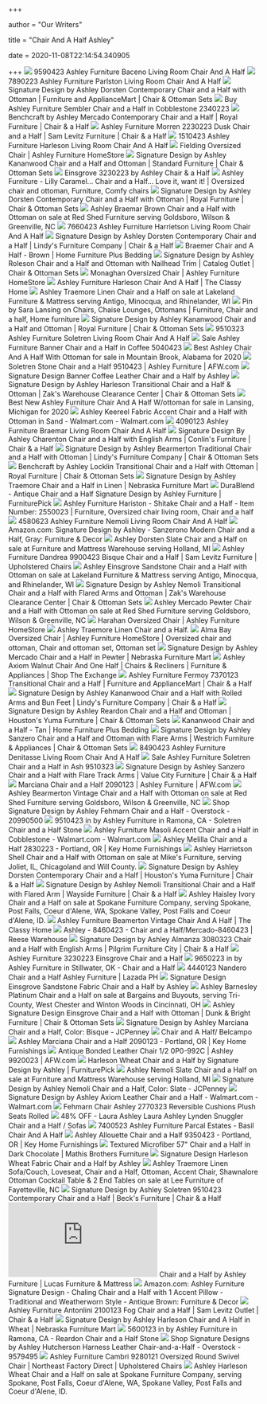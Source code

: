 +++
        
author = "Our Writers"
        
title = "Chair And A Half Ashley"
        
date = 2020-11-08T22:14:54.340905
        
+++
[ ![](https://static.homelivingfurniture.com/data/vendors/8/items/264963/big/9590423.jpg)](https://static.homelivingfurniture.com/data/vendors/8/items/264963/big/9590423.jpg) 9590423 Ashley Furniture Baceno Living Room Chair And A Half
[ ![](https://static.homelivingfurniture.com/data/vendors/8/items/264885/big/7890223.jpg)](https://static.homelivingfurniture.com/data/vendors/8/items/264885/big/7890223.jpg) 7890223 Ashley Furniture Parlston Living Room Chair And A Half
[ ![](https://imageresizer.furnituredealer.net/img/remote/images.furnituredealer.net/img/products%2Fsignature_design_by_ashley%2Fcolor%2Fdorsten_7720423%2B14-b3.jpg?width=878&height=600&scale=both&trim.threshold=80)](https://imageresizer.furnituredealer.net/img/remote/images.furnituredealer.net/img/products%2Fsignature_design_by_ashley%2Fcolor%2Fdorsten_7720423%2B14-b3.jpg?width=878&height=600&scale=both&trim.threshold=80) Signature Design by Ashley Dorsten Contemporary Chair and a Half with  Ottoman | Furniture and ApplianceMart | Chair & Ottoman Sets
[ ![](https://www.localfurnitureoutlet.com/media/catalog/product/cache/1/image/9df78eab33525d08d6e5fb8d27136e95/2/3/2340223_1.jpg)](https://www.localfurnitureoutlet.com/media/catalog/product/cache/1/image/9df78eab33525d08d6e5fb8d27136e95/2/3/2340223_1.jpg) Buy Ashley Furniture Sembler Chair and a Half in Cobblestone 2340223
[ ![](https://images.furnituredealer.net/img/products%2Fbenchcraft%2Fcolor%2Fmercado_8460423-b1.jpg)](https://images.furnituredealer.net/img/products%2Fbenchcraft%2Fcolor%2Fmercado_8460423-b1.jpg) Benchcraft by Ashley Mercado Contemporary Chair and a Half | Royal  Furniture | Chair & a Half
[ ![](https://imageresizer.furnituredealer.net/img/remote/images.furnituredealer.net/img/products%2Fashley_furniture%2Fcolor%2Fmorren_102322308-bphonz6vohuwemql9i4rwoa.jpg?width=1024&height=768&scale=both&trim.threshold=50&trim.percentpadding=10)](https://imageresizer.furnituredealer.net/img/remote/images.furnituredealer.net/img/products%2Fashley_furniture%2Fcolor%2Fmorren_102322308-bphonz6vohuwemql9i4rwoa.jpg?width=1024&height=768&scale=both&trim.threshold=50&trim.percentpadding=10) Ashley Furniture Morren 2230223 Dusk Chair and a Half | Sam Levitz  Furniture | Chair & a Half
[ ![](https://static.homelivingfurniture.com/data/vendors/8/items/256853/big/1510423.jpg)](https://static.homelivingfurniture.com/data/vendors/8/items/256853/big/1510423.jpg) 1510423 Ashley Furniture Harleson Living Room Chair And A Half
[ ![](https://ashleyfurniture.scene7.com/is/image/AshleyFurniture/42101-23-SW-P1-KO?$AFHS-PDP-Main$)](https://ashleyfurniture.scene7.com/is/image/AshleyFurniture/42101-23-SW-P1-KO?$AFHS-PDP-Main$) Fielding Oversized Chair | Ashley Furniture HomeStore
[ ![](https://imageresizer.furnituredealer.net/img/remote/images.furnituredealer.net/img/products%2Fsignature_design_by_ashley%2Fcolor%2Fkananwood_2960323%2B14-b1.jpg?width=878&height=600&scale=both&trim.threshold=80)](https://imageresizer.furnituredealer.net/img/remote/images.furnituredealer.net/img/products%2Fsignature_design_by_ashley%2Fcolor%2Fkananwood_2960323%2B14-b1.jpg?width=878&height=600&scale=both&trim.threshold=80) Signature Design by Ashley Kananwood Chair and a Half and Ottoman |  Standard Furniture | Chair & Ottoman Sets
[ ![](http://www.wyckes.com/images/products/3230223.jpg)](http://www.wyckes.com/images/products/3230223.jpg) Einsgrove 3230223 by Ashley Chair & a Half
[ ![](https://i.pinimg.com/originals/3b/f8/05/3bf8050b00e146f3d93cb7441a94d366.gif)](https://i.pinimg.com/originals/3b/f8/05/3bf8050b00e146f3d93cb7441a94d366.gif) Ashley Furniture - Lilly Caramel... Chair and a Half... Love it, want it! |  Oversized chair and ottoman, Furniture, Comfy chairs
[ ![](https://images.furnituredealer.net/img/products%2Fsignature_design_by_ashley%2Fcolor%2Fdorsten_7720523%2B14-b1.jpg)](https://images.furnituredealer.net/img/products%2Fsignature_design_by_ashley%2Fcolor%2Fdorsten_7720523%2B14-b1.jpg) Signature Design by Ashley Dorsten Contemporary Chair and a Half with  Ottoman | Royal Furniture | Chair & Ottoman Sets
[ ![](https://cdn11.bigcommerce.com/s-ziua3409ib/products/12993/images/27300/jpg__47081.1551495755.500.750.jpg?c=2)](https://cdn11.bigcommerce.com/s-ziua3409ib/products/12993/images/27300/jpg__47081.1551495755.500.750.jpg?c=2) Ashley Braemar Brown Chair and a Half with Ottoman on sale at Red Shed  Furniture serving Goldsboro, Wilson & Greenville, NC
[ ![](https://static.homelivingfurniture.com/data/vendors/8/items/270728/big/7660423.jpg)](https://static.homelivingfurniture.com/data/vendors/8/items/270728/big/7660423.jpg) 7660423 Ashley Furniture Harrietson Living Room Chair And A Half
[ ![](https://images.furnituredealer.net/img/products%2Fsignature_design_by_ashley%2Fcolor%2Fdorsten_7720523-b1.jpg)](https://images.furnituredealer.net/img/products%2Fsignature_design_by_ashley%2Fcolor%2Fdorsten_7720523-b1.jpg) Signature Design by Ashley Dorsten Contemporary Chair and a Half | Lindy's  Furniture Company | Chair & a Half
[ ![](https://homefurn.com/images/thumbs/0012471_braemer-chair-and-a-half-brown_850.jpeg)](https://homefurn.com/images/thumbs/0012471_braemer-chair-and-a-half-brown_850.jpeg) Braemer Chair and A Half - Brown | Home Furniture Plus Bedding
[ ![](https://imageresizer.furnituredealer.net/img/remote/images.furnituredealer.net/img/products%2Fsignature_design_by_ashley%2Fcolor%2Froleson_5870223%2B14-b1.jpg?width=878&height=600&scale=both&trim.threshold=80)](https://imageresizer.furnituredealer.net/img/remote/images.furnituredealer.net/img/products%2Fsignature_design_by_ashley%2Fcolor%2Froleson_5870223%2B14-b1.jpg?width=878&height=600&scale=both&trim.threshold=80) Signature Design by Ashley Roleson Chair and a Half and Ottoman with  Nailhead Trim | Catalog Outlet | Chair & Ottoman Sets
[ ![](https://ashleyfurniture.scene7.com/is/image/AshleyFurniture/9620523-Monaghan-DIM?$AFHS-PDP-Zoomed$)](https://ashleyfurniture.scene7.com/is/image/AshleyFurniture/9620523-Monaghan-DIM?$AFHS-PDP-Zoomed$) Monaghan Oversized Chair | Ashley Furniture HomeStore
[ ![](https://cdn.theclassyhome.com/600x600/ASH-15104-23.jpg)](https://cdn.theclassyhome.com/600x600/ASH-15104-23.jpg) Ashley Furniture Harleson Chair And A Half | The Classy Home
[ ![](https://cdn10.bigcommerce.com/s-i5j00vlinl/products/10501/images/20932/jpg__09894.1533927919.1280.1280.jpg?c=2)](https://cdn10.bigcommerce.com/s-i5j00vlinl/products/10501/images/20932/jpg__09894.1533927919.1280.1280.jpg?c=2) Ashley Traemore Linen Chair and a Half on sale at Lakeland Furniture &  Mattress serving Antigo, Minocqua, and Rhinelander, WI
[ ![](https://i.pinimg.com/474x/92/19/bc/9219bcbe05680652d4b211b0e230ae98--chair-and-a-half-reading-chairs.jpg)](https://i.pinimg.com/474x/92/19/bc/9219bcbe05680652d4b211b0e230ae98--chair-and-a-half-reading-chairs.jpg) Pin by Sara Lansing on Chairs, Chaise Lounges, Ottomans | Furniture, Chair  and a half, Home furniture
[ ![](https://imageresizer.furnituredealer.net/img/remote/images.furnituredealer.net/img/products%2Fsignature_design_by_ashley%2Fcolor%2Fkananwood_2960323%2B14-b1.jpg?width=1024&height=768&scale=both&trim.threshold=50&trim.percentpadding=10)](https://imageresizer.furnituredealer.net/img/remote/images.furnituredealer.net/img/products%2Fsignature_design_by_ashley%2Fcolor%2Fkananwood_2960323%2B14-b1.jpg?width=1024&height=768&scale=both&trim.threshold=50&trim.percentpadding=10) Signature Design by Ashley Kananwood Chair and a Half and Ottoman | Royal  Furniture | Chair & Ottoman Sets
[ ![](https://static.homelivingfurniture.com/data/vendors/8/items/264947/big/9510323.jpg)](https://static.homelivingfurniture.com/data/vendors/8/items/264947/big/9510323.jpg) 9510323 Ashley Furniture Soletren Living Room Chair And A Half
[ ![](https://www.localfurnitureoutlet.com/media/catalog/product/cache/1/image/9df78eab33525d08d6e5fb8d27136e95/5/0/50404-23.jpg)](https://www.localfurnitureoutlet.com/media/catalog/product/cache/1/image/9df78eab33525d08d6e5fb8d27136e95/5/0/50404-23.jpg) Sale Ashley Furniture Banner Chair and a Half in Coffee 5040423
[ ![](https://pixl.varagesale.com/http://s3.amazonaws.com/hopshop-image-store-production/109379349/cadf31fc31318b3bfe61c089da7e64ef.jpg?_ver=large_uploader_thumbnail&w=640&h=640&fit=crop&s=0d42c0599051ceace3a0126b47ff55a2)](https://pixl.varagesale.com/http://s3.amazonaws.com/hopshop-image-store-production/109379349/cadf31fc31318b3bfe61c089da7e64ef.jpg?_ver=large_uploader_thumbnail&w=640&h=640&fit=crop&s=0d42c0599051ceace3a0126b47ff55a2) Best Ashley Chair And A Half With Ottoman for sale in Mountain Brook,  Alabama for 2020
[ ![](https://images.afw.com/images/thumbs/0112427_soletren-stone-chair-and-a-half.jpeg)](https://images.afw.com/images/thumbs/0112427_soletren-stone-chair-and-a-half.jpeg) Soletren Stone Chair and a Half 9510423 | Ashley Furniture | AFW.com
[ ![](https://sep.yimg.com/ca/I/yhst-140356018263620_2640_75165029337)](https://sep.yimg.com/ca/I/yhst-140356018263620_2640_75165029337) Signature Design Banner Coffee Leather Chair and a Half by Ashley
[ ![](https://imageresizer.furnituredealer.net/img/remote/images.furnituredealer.net/img/products%2Fsignature_design_by_ashley%2Fcolor%2Fharleson_1510423%2B14-b1.jpg?width=878&height=600&scale=both&trim.threshold=80)](https://imageresizer.furnituredealer.net/img/remote/images.furnituredealer.net/img/products%2Fsignature_design_by_ashley%2Fcolor%2Fharleson_1510423%2B14-b1.jpg?width=878&height=600&scale=both&trim.threshold=80) Signature Design by Ashley Harleson Transitional Chair and a Half & Ottoman  | Zak's Warehouse Clearance Center | Chair & Ottoman Sets
[ ![](https://pixl.varagesale.com/http://s3.amazonaws.com/hopshop-image-store-production/142326858/b48784e3a00a1bbb48d62f19e87659df.jpg?_ver=large_uploader_thumbnail&w=640&h=640&fit=crop&s=1fc86df7543128089f23153b0bc0c0fa)](https://pixl.varagesale.com/http://s3.amazonaws.com/hopshop-image-store-production/142326858/b48784e3a00a1bbb48d62f19e87659df.jpg?_ver=large_uploader_thumbnail&w=640&h=640&fit=crop&s=1fc86df7543128089f23153b0bc0c0fa) Best New Ashley Furniture Chair And A Half W/ottoman for sale in Lansing,  Michigan for 2020
[ ![](https://i5.walmartimages.com/asr/5678c9f2-1061-4b45-9605-d5beb81ec2df_1.4f9ed76e896cbbdcb038a3527b228eb9.jpeg?odnWidth=450&odnHeight=450&odnBg=ffffff)](https://i5.walmartimages.com/asr/5678c9f2-1061-4b45-9605-d5beb81ec2df_1.4f9ed76e896cbbdcb038a3527b228eb9.jpeg?odnWidth=450&odnHeight=450&odnBg=ffffff) Ashley Keereel Fabric Accent Chair and a Half with Ottoman in Sand -  Walmart.com - Walmart.com
[ ![](https://static.homelivingfurniture.com/data/vendors/8/items/264788/big/4090123.jpg)](https://static.homelivingfurniture.com/data/vendors/8/items/264788/big/4090123.jpg) 4090123 Ashley Furniture Braemar Living Room Chair And A Half
[ ![](https://imageresizer.furnituredealer.net/img/remote/images.furnituredealer.net/img/products%2Fbenchcraft%2Fcolor%2Fcharenton_1410123-b5.jpg?width=1024&height=768&scale=both&trim.threshold=50&trim.percentpadding=10)](https://imageresizer.furnituredealer.net/img/remote/images.furnituredealer.net/img/products%2Fbenchcraft%2Fcolor%2Fcharenton_1410123-b5.jpg?width=1024&height=768&scale=both&trim.threshold=50&trim.percentpadding=10) Signature Design By Ashley Charenton Chair and a Half with English Arms |  Conlin's Furniture | Chair & a Half
[ ![](https://imageresizer.furnituredealer.net/img/remote/images.furnituredealer.net/img/products%2Fsignature_design_by_ashley%2Fcolor%2Fbearmerton_8790123%2B14-b1.jpg?width=878&height=600&scale=both&trim.threshold=80)](https://imageresizer.furnituredealer.net/img/remote/images.furnituredealer.net/img/products%2Fsignature_design_by_ashley%2Fcolor%2Fbearmerton_8790123%2B14-b1.jpg?width=878&height=600&scale=both&trim.threshold=80) Signature Design by Ashley Bearmerton Traditional Chair and a Half with  Ottoman | Lindy's Furniture Company | Chair & Ottoman Sets
[ ![](https://imageresizer.furnituredealer.net/img/remote/images.furnituredealer.net/img/products%2Fbenchcraft%2Fcolor%2Flocklin_9590423%2B14-b1.jpg?width=1024&height=768&scale=both&trim.threshold=50&trim.percentpadding=10)](https://imageresizer.furnituredealer.net/img/remote/images.furnituredealer.net/img/products%2Fbenchcraft%2Fcolor%2Flocklin_9590423%2B14-b1.jpg?width=1024&height=768&scale=both&trim.threshold=50&trim.percentpadding=10) Benchcraft by Ashley Locklin Transitional Chair and a Half with Ottoman |  Royal Furniture | Chair & Ottoman Sets
[ ![](https://www.nfm.com/productimages/54298849/1/l)](https://www.nfm.com/productimages/54298849/1/l) Signature Design by Ashley Traemore Chair and a Half in Linen | Nebraska  Furniture Mart
[ ![](https://smhttp-ssl-18667.nexcesscdn.net/8090D3/magento/media/catalog/product/cache/1/image/650x650/9df78eab33525d08d6e5fb8d27136e95/s/i/sig-9920023-chair-1.jpg)](https://smhttp-ssl-18667.nexcesscdn.net/8090D3/magento/media/catalog/product/cache/1/image/650x650/9df78eab33525d08d6e5fb8d27136e95/s/i/sig-9920023-chair-1.jpg) DuraBlend - Antique Chair and a Half Signature Design by Ashley Furniture |  FurniturePick
[ ![](https://i.pinimg.com/originals/1b/9d/8b/1b9d8be3c6ad29b55ca370a1c875fee3.jpg)](https://i.pinimg.com/originals/1b/9d/8b/1b9d8be3c6ad29b55ca370a1c875fee3.jpg) Ashley Furniture Hariston - Shitake Chair and a Half - Item Number: 2550023  | Furniture, Oversized chair living room, Chair and a half
[ ![](https://static.homelivingfurniture.com/data/vendors/8/items/264830/big/4580623.jpg)](https://static.homelivingfurniture.com/data/vendors/8/items/264830/big/4580623.jpg) 4580623 Ashley Furniture Nemoli Living Room Chair And A Half
[ ![](https://images-na.ssl-images-amazon.com/images/I/51ndHNNe-lL._AC_SL1000_.jpg)](https://images-na.ssl-images-amazon.com/images/I/51ndHNNe-lL._AC_SL1000_.jpg) Amazon.com: Signature Design by Ashley - Sanzerono Modern Chair and a Half,  Gray: Furniture & Decor
[ ![](https://cdn11.bigcommerce.com/s-xoeqrazieb/images/stencil/1280x1280/products/10254/21066/jpg__81740.1537991528.jpg?c=2)](https://cdn11.bigcommerce.com/s-xoeqrazieb/images/stencil/1280x1280/products/10254/21066/jpg__81740.1537991528.jpg?c=2) Ashley Dorsten Slate Chair and a Half on sale at Furniture and Mattress  Warehouse serving Holland, MI
[ ![](https://imageresizer.furnituredealer.net/img/remote/images.furnituredealer.net/img/products%2Fashley_furniture%2Fcolor%2Fdandrea_102399234-b_bwwxpuqhkevt8ptqdfc_w.jpg?width=1024&height=768&scale=both&trim.threshold=50&trim.percentpadding=10)](https://imageresizer.furnituredealer.net/img/remote/images.furnituredealer.net/img/products%2Fashley_furniture%2Fcolor%2Fdandrea_102399234-b_bwwxpuqhkevt8ptqdfc_w.jpg?width=1024&height=768&scale=both&trim.threshold=50&trim.percentpadding=10) Ashley Furniture Dandrea 9900423 Bisque Chair and a Half | Sam Levitz  Furniture | Upholstered Chairs
[ ![](https://cdn10.bigcommerce.com/s-i5j00vlinl/products/15738/images/36048/jpg__18468.1575392407.1280.1280.jpg?c=2)](https://cdn10.bigcommerce.com/s-i5j00vlinl/products/15738/images/36048/jpg__18468.1575392407.1280.1280.jpg?c=2) Ashley Einsgrove Sandstone Chair and a Half with Ottoman on sale at  Lakeland Furniture & Mattress serving Antigo, Minocqua, and Rhinelander, WI
[ ![](https://imageresizer.furnituredealer.net/img/remote/images.furnituredealer.net/img/products%2Fsignature_design_by_ashley%2Fcolor%2Fnemoli%2045806_4580623%2B14-b1.jpg?width=878&height=600&scale=both&trim.threshold=80)](https://imageresizer.furnituredealer.net/img/remote/images.furnituredealer.net/img/products%2Fsignature_design_by_ashley%2Fcolor%2Fnemoli%2045806_4580623%2B14-b1.jpg?width=878&height=600&scale=both&trim.threshold=80) Signature Design by Ashley Nemoli Transitional Chair and a Half with Flared  Arms and Ottoman | Zak's Warehouse Clearance Center | Chair & Ottoman Sets
[ ![](https://cdn11.bigcommerce.com/s-ziua3409ib/images/stencil/1280x1280/products/17401/42324/jpg__60810.1592335197.jpg?c=2)](https://cdn11.bigcommerce.com/s-ziua3409ib/images/stencil/1280x1280/products/17401/42324/jpg__60810.1592335197.jpg?c=2) Ashley Mercado Pewter Chair and a Half with Ottoman on sale at Red Shed  Furniture serving Goldsboro, Wilson & Greenville, NC
[ ![](https://ashleyfurniture.scene7.com/is/image/AshleyFurniture/3570123-10x8-CROP?$AFHS-PDP-Main$)](https://ashleyfurniture.scene7.com/is/image/AshleyFurniture/3570123-10x8-CROP?$AFHS-PDP-Main$) Harahan Oversized Chair | Ashley Furniture HomeStore
[ ![](https://cdn11.bigcommerce.com/s-vxysi4y4go/images/stencil/1280x1280/products/10969/61351/jpg__01859.1587187389.jpg?c=2)](https://cdn11.bigcommerce.com/s-vxysi4y4go/images/stencil/1280x1280/products/10969/61351/jpg__01859.1587187389.jpg?c=2) Ashley Traemore Linen Chair and a Half.
[ ![](https://i.pinimg.com/originals/3d/ff/f2/3dfff2a3cf5f3cf8147d08a7b2c990fa.jpg)](https://i.pinimg.com/originals/3d/ff/f2/3dfff2a3cf5f3cf8147d08a7b2c990fa.jpg) Alma Bay Oversized Chair | Ashley Furniture HomeStore | Oversized chair and  ottoman, Chair and ottoman set, Ottoman set
[ ![](https://www.nfm.com/productimages/57286080/1/l)](https://www.nfm.com/productimages/57286080/1/l) Signature Design by Ashley Mercado Chair and a Half in Pewter | Nebraska  Furniture Mart
[ ![](https://www.shopmyexchange.com/products/images/large/5082882_1806.jpg)](https://www.shopmyexchange.com/products/images/large/5082882_1806.jpg) Ashley Axiom Walnut Chair And One Half | Chairs & Recliners | Furniture &  Appliances | Shop The Exchange
[ ![](https://imageresizer.furnituredealer.net/img/remote/images.furnituredealer.net/img/products%2Fashley_furniture%2Fcolor%2Ffermoy_7370123-b3.jpg?width=878&height=600&scale=both&trim.threshold=80)](https://imageresizer.furnituredealer.net/img/remote/images.furnituredealer.net/img/products%2Fashley_furniture%2Fcolor%2Ffermoy_7370123-b3.jpg?width=878&height=600&scale=both&trim.threshold=80) Ashley Furniture Fermoy 7370123 Transitional Chair and a Half | Furniture  and ApplianceMart | Chair & a Half
[ ![](https://imageresizer.furnituredealer.net/img/remote/images.furnituredealer.net/img/products%2Fsignature_design_by_ashley%2Fcolor%2Fkananwood_2960323-b3.jpg?width=878&height=600&scale=both&trim.threshold=80)](https://imageresizer.furnituredealer.net/img/remote/images.furnituredealer.net/img/products%2Fsignature_design_by_ashley%2Fcolor%2Fkananwood_2960323-b3.jpg?width=878&height=600&scale=both&trim.threshold=80) Signature Design by Ashley Kananwood Chair and a Half with Rolled Arms and  Bun Feet | Lindy's Furniture Company | Chair & a Half
[ ![](https://imageresizer.furnituredealer.net/img/remote/images.furnituredealer.net/img/products%2Fsignature_design_by_ashley%2Fcolor%2Freardon_5600123%2B14-b1.jpg?width=878&height=600&scale=both&trim.threshold=80)](https://imageresizer.furnituredealer.net/img/remote/images.furnituredealer.net/img/products%2Fsignature_design_by_ashley%2Fcolor%2Freardon_5600123%2B14-b1.jpg?width=878&height=600&scale=both&trim.threshold=80) Signature Design by Ashley Reardon Chair and a Half and Ottoman | Houston's  Yuma Furniture | Chair & Ottoman Sets
[ ![](https://homefurn.com/images/thumbs/0021056_kananwood-chair-and-a-half-tan_850.jpeg)](https://homefurn.com/images/thumbs/0021056_kananwood-chair-and-a-half-tan_850.jpeg) Kananwood Chair and a Half - Tan | Home Furniture Plus Bedding
[ ![](https://imageresizer.furnituredealer.net/img/remote/images.furnituredealer.net/img/products%2Fsignature_design_by_ashley%2Fcolor%2Fsanzero_9420423%2B14-b1.jpg?width=878&height=600&scale=both&trim.threshold=80)](https://imageresizer.furnituredealer.net/img/remote/images.furnituredealer.net/img/products%2Fsignature_design_by_ashley%2Fcolor%2Fsanzero_9420423%2B14-b1.jpg?width=878&height=600&scale=both&trim.threshold=80) Signature Design by Ashley Sanzero Chair and a Half and Ottoman with Flare  Arms | Westrich Furniture & Appliances | Chair & Ottoman Sets
[ ![](https://static.homelivingfurniture.com/data/vendors/8/items/249771/big/8490423.a.jpg)](https://static.homelivingfurniture.com/data/vendors/8/items/249771/big/8490423.a.jpg) 8490423 Ashley Furniture Denitasse Living Room Chair And A Half
[ ![](https://www.localfurnitureoutlet.com/media/catalog/product/cache/1/thumbnail/490x490/602f0fa2c1f0d1ba5e241f914e856ff9/9/5/9510323_1.jpg)](https://www.localfurnitureoutlet.com/media/catalog/product/cache/1/thumbnail/490x490/602f0fa2c1f0d1ba5e241f914e856ff9/9/5/9510323_1.jpg) Sale Ashley Furniture Soletren Chair and a Half in Ash 9510323
[ ![](https://imageresizer.furnituredealer.net/img/remote/images.furnituredealer.net/img/products%2Fsignature_design_by_ashley%2Fcolor%2Fsanzero_9420423-b3.jpg?width=878&height=600&scale=both&trim.threshold=80)](https://imageresizer.furnituredealer.net/img/remote/images.furnituredealer.net/img/products%2Fsignature_design_by_ashley%2Fcolor%2Fsanzero_9420423-b3.jpg?width=878&height=600&scale=both&trim.threshold=80) Signature Design by Ashley Sanzero Chair and a Half with Flare Track Arms |  Value City Furniture | Chair & a Half
[ ![](https://images.afw.com/images/thumbs/0103540_marciana-chair-and-a-half_600.jpeg)](https://images.afw.com/images/thumbs/0103540_marciana-chair-and-a-half_600.jpeg) Marciana Chair and a Half 2090123 | Ashley Furniture | AFW.com
[ ![](https://cdn11.bigcommerce.com/s-ziua3409ib/images/stencil/1280x1280/products/17496/42682/jpg__18921.1592335312.jpg?c=2)](https://cdn11.bigcommerce.com/s-ziua3409ib/images/stencil/1280x1280/products/17496/42682/jpg__18921.1592335312.jpg?c=2) Ashley Bearmerton Vintage Chair and a Half with Ottoman on sale at Red Shed  Furniture serving Goldsboro, Wilson & Greenville, NC
[ ![](https://ak1.ostkcdn.com/images/products/20990500/Signature-Design-by-Ashley-Fehmarn-Chair-and-a-Half-874315e6-3e6e-4f08-b9dc-5351b593786d_600.jpg?impolicy=medium)](https://ak1.ostkcdn.com/images/products/20990500/Signature-Design-by-Ashley-Fehmarn-Chair-and-a-Half-874315e6-3e6e-4f08-b9dc-5351b593786d_600.jpg?impolicy=medium) Shop Signature Design by Ashley Fehmarn Chair and a Half - Overstock -  20990500
[ ![](https://images.webfronts.com/cache/frfjnjrmuslw.jpg?imgeng=/w_500/h_500/m_letterbox_ffffff_100)](https://images.webfronts.com/cache/frfjnjrmuslw.jpg?imgeng=/w_500/h_500/m_letterbox_ffffff_100) 9510423 in by Ashley Furniture in Ramona, CA - Soletren Chair and a Half  Stone
[ ![](https://i5.walmartimages.com/asr/ebceb776-0b7a-4a01-95da-7c04cb392f2c_1.2e0a1bdc1268161e3b1124f9944fafba.jpeg?odnWidth=450&odnHeight=450&odnBg=ffffff)](https://i5.walmartimages.com/asr/ebceb776-0b7a-4a01-95da-7c04cb392f2c_1.2e0a1bdc1268161e3b1124f9944fafba.jpeg?odnWidth=450&odnHeight=450&odnBg=ffffff) Ashley Furniture Masoli Accent Chair and a Half in Cobblestone -  Walmart.com - Walmart.com
[ ![](https://images2.imgix.net/p4dbimg/p20304/images/ashley-melilla-chair-and-a-half-2830223-living-room-ash-casual.jpg?trim=color&trimcolor=FFFFFF&trimtol=5&w=1024&h=768&fm=pjpg&auto=format)](https://images2.imgix.net/p4dbimg/p20304/images/ashley-melilla-chair-and-a-half-2830223-living-room-ash-casual.jpg?trim=color&trimcolor=FFFFFF&trimtol=5&w=1024&h=768&fm=pjpg&auto=format) Ashley Melilla Chair and a Half 2830223 - Portland, OR | Key Home  Furnishings
[ ![](https://cdn11.bigcommerce.com/s-hksfg7hbzq/images/stencil/500x659/products/21544/45916/jpg__09759.1553631065.jpg?c=2)](https://cdn11.bigcommerce.com/s-hksfg7hbzq/images/stencil/500x659/products/21544/45916/jpg__09759.1553631065.jpg?c=2) Ashley Harrietson Shell Chair and a Half with Ottoman on sale at Mike's  Furniture, serving Joliet, IL, Chicagoland and Will County.
[ ![](https://imageresizer.furnituredealer.net/img/remote/images.furnituredealer.net/img/products%2Fsignature_design_by_ashley%2Fcolor%2Fdorsten_7720523-b3.jpg?width=878&height=600&scale=both&trim.threshold=80)](https://imageresizer.furnituredealer.net/img/remote/images.furnituredealer.net/img/products%2Fsignature_design_by_ashley%2Fcolor%2Fdorsten_7720523-b3.jpg?width=878&height=600&scale=both&trim.threshold=80) Signature Design by Ashley Dorsten Contemporary Chair and a Half |  Houston's Yuma Furniture | Chair & a Half
[ ![](https://imageresizer.furnituredealer.net/img/remote/images.furnituredealer.net/img/products%2Fsignature_design_by_ashley%2Fcolor%2Fnemoli%2045806_4580623-b1.jpg?width=1024&height=768&scale=both&trim.threshold=50&trim.percentpadding=10)](https://imageresizer.furnituredealer.net/img/remote/images.furnituredealer.net/img/products%2Fsignature_design_by_ashley%2Fcolor%2Fnemoli%2045806_4580623-b1.jpg?width=1024&height=768&scale=both&trim.threshold=50&trim.percentpadding=10) Signature Design by Ashley Nemoli Transitional Chair and a Half with Flared  Arm | Wayside Furniture | Chair & a Half
[ ![](https://cdn11.bigcommerce.com/s-efw6x9ja5c/images/stencil/1280x1280/products/34551/81607/jpg__09470.1597080137.jpg?c=2)](https://cdn11.bigcommerce.com/s-efw6x9ja5c/images/stencil/1280x1280/products/34551/81607/jpg__09470.1597080137.jpg?c=2) Ashley Haisley Ivory Chair and a Half on sale at Spokane Furniture Company,  serving Spokane, Post Falls, Coeur d'Alene, WA, Spokane Valley, Post Falls  and Coeur d'Alene, ID.
[ ![](https://cdn.theclassyhome.com/600x600/ASH-87901-23-ANGLE-SW.jpg)](https://cdn.theclassyhome.com/600x600/ASH-87901-23-ANGLE-SW.jpg) Ashley Furniture Beamerton Vintage Chair And A Half | The Classy Home
[ ![](https://s3.amazonaws.com/productuploader-uploads/image/ashley/NMI_84604-23-14_BIG.jpg)](https://s3.amazonaws.com/productuploader-uploads/image/ashley/NMI_84604-23-14_BIG.jpg) Ashley - 8460423 - Chair and a Half/Mercado-8460423 | Reese Warehouse
[ ![](https://imageresizer.furnituredealer.net/img/remote/images.furnituredealer.net/img/products%2Fsignature_design_by_ashley%2Fcolor%2Falmanza_3080323-b1.jpg?width=878&height=600&scale=both&trim.threshold=80)](https://imageresizer.furnituredealer.net/img/remote/images.furnituredealer.net/img/products%2Fsignature_design_by_ashley%2Fcolor%2Falmanza_3080323-b1.jpg?width=878&height=600&scale=both&trim.threshold=80) Signature Design by Ashley Almanza 3080323 Chair and a Half with English  Arms | Pilgrim Furniture City | Chair & a Half
[ ![](https://www.pvillefurniture.com/pub/media/catalog/product/cache/fc35863ec1fc56717c940f8ccbc99e6f/3/2/32302-23-detail-sw-p1-ko.jpg)](https://www.pvillefurniture.com/pub/media/catalog/product/cache/fc35863ec1fc56717c940f8ccbc99e6f/3/2/32302-23-detail-sw-p1-ko.jpg) Ashley Furniture 3230223 Einsgrove Chair and a Half
[ ![](https://images.webfronts.com/cache/frbgbjwtkeuf.jpg?imgeng=/w_500/h_500/m_letterbox_ffffff_100)](https://images.webfronts.com/cache/frbgbjwtkeuf.jpg?imgeng=/w_500/h_500/m_letterbox_ffffff_100) 9650223 in by Ashley Furniture in Stillwater, OK - Chair and a Half
[ ![](https://ph-test-11.slatic.net/p/0b550e38b7b7e3d31147739239823d67.jpg)](https://ph-test-11.slatic.net/p/0b550e38b7b7e3d31147739239823d67.jpg) 4440123 Nandero Chair and a Half Ashley Furniture | Lazada PH
[ ![](https://sep.yimg.com/ca/I/yhst-140356018263620_2636_25449465192)](https://sep.yimg.com/ca/I/yhst-140356018263620_2636_25449465192) Signature Design Einsgrove Sandstone Fabric Chair and a Half by Ashley
[ ![](https://cdn11.bigcommerce.com/s-vxysi4y4go/images/stencil/1280x1280/products/24748/60553/jpg__05519.1587134996.jpg?c=2)](https://cdn11.bigcommerce.com/s-vxysi4y4go/images/stencil/1280x1280/products/24748/60553/jpg__05519.1587134996.jpg?c=2) Ashley Barnesley Platinum Chair and a Half on sale at Bargains and Buyouts,  serving Tri-County, West Chester and Winton Woods in Cincinnati, OH
[ ![](https://imageresizer.furnituredealer.net/img/remote/images.furnituredealer.net/img/products%2Fsignature_design_by_ashley%2Fcolor%2Feinsgrove_3230223%2B14-b1.jpg?width=878&height=600&scale=both&trim.threshold=80)](https://imageresizer.furnituredealer.net/img/remote/images.furnituredealer.net/img/products%2Fsignature_design_by_ashley%2Fcolor%2Feinsgrove_3230223%2B14-b1.jpg?width=878&height=600&scale=both&trim.threshold=80) Ashley Signature Design Einsgrove Chair and a Half with Ottoman | Dunk &  Bright Furniture | Chair & Ottoman Sets
[ ![](https://s7d9.scene7.com/is/image/JCPenney/DP0702201909013211M?resmode=sharp2&op_sharpen=1&wid=350&hei=350)](https://s7d9.scene7.com/is/image/JCPenney/DP0702201909013211M?resmode=sharp2&op_sharpen=1&wid=350&hei=350) Signature Design by Ashley Marciana Chair and a Half, Color: Bisque -  JCPenney
[ ![](https://courts-prod-grupounicomer.netdna-ssl.com/media/catalog/product/cache/b393de2049a7ac6b6ad341454e7fb959/l/g/lgt2a0_-_ashley_belcampo_chair_and_a_half_1.jpg)](https://courts-prod-grupounicomer.netdna-ssl.com/media/catalog/product/cache/b393de2049a7ac6b6ad341454e7fb959/l/g/lgt2a0_-_ashley_belcampo_chair_and_a_half_1.jpg) Chair and A Half/ Belcampo
[ ![](https://images2.imgix.net/p4dbimg/p20304/images/ashley-marciana-2090123_1.jpg?trim=color&trimcolor=FFFFFF&trimtol=5&w=1024&h=768&fm=pjpg&auto=format)](https://images2.imgix.net/p4dbimg/p20304/images/ashley-marciana-2090123_1.jpg?trim=color&trimcolor=FFFFFF&trimtol=5&w=1024&h=768&fm=pjpg&auto=format) Ashley Marciana Chair and a Half 2090123 - Portland, OR | Key Home  Furnishings
[ ![](https://images.afw.com/images/thumbs/0047812_0P0-992C_c2d9c_600.jpeg)](https://images.afw.com/images/thumbs/0047812_0P0-992C_c2d9c_600.jpeg) Antique Bonded Leather Chair 1/2 0P0-992C | Ashley 9920023 | AFW.com
[ ![](https://smhttp-ssl-18667.nexcesscdn.net/8090D3/magento/media/catalog/product/1/5/1510423-chair-half-1.jpg)](https://smhttp-ssl-18667.nexcesscdn.net/8090D3/magento/media/catalog/product/1/5/1510423-chair-half-1.jpg) Harleson Wheat Chair and a Half by Signature Design by Ashley |  FurniturePick
[ ![](https://cdn11.bigcommerce.com/s-xoeqrazieb/images/stencil/500x659/products/11322/23212/jpg__90666.1549663154.jpg?c=2)](https://cdn11.bigcommerce.com/s-xoeqrazieb/images/stencil/500x659/products/11322/23212/jpg__90666.1549663154.jpg?c=2) Ashley Nemoli Slate Chair and a Half on sale at Furniture and Mattress  Warehouse serving Holland, MI
[ ![](https://s7d9.scene7.com/is/image/JCPenney/DP0527201915004122M?resmode=sharp2&op_sharpen=1&wid=550&hei=550)](https://s7d9.scene7.com/is/image/JCPenney/DP0527201915004122M?resmode=sharp2&op_sharpen=1&wid=550&hei=550) Signature Design by Ashley Nemoli Chair and a Half, Color: Slate - JCPenney
[ ![](https://i5.walmartimages.com/asr/09d1f8d2-e4b2-428d-a0a4-d3890ef90514_1.7dc0721164ea983049faf86150b03487.jpeg)](https://i5.walmartimages.com/asr/09d1f8d2-e4b2-428d-a0a4-d3890ef90514_1.7dc0721164ea983049faf86150b03487.jpeg) Signature Design by Ashley Axiom Leather Chair and a Half - Walmart.com -  Walmart.com
[ ![](https://www.wyckes.com/images/products/2770323.jpg)](https://www.wyckes.com/images/products/2770323.jpg) Fehmarn Chair Ashley 2770323 Reversible Cushions Plush Seats Rolled
[ ![](https://images.kaiyo.com/123915/laura-ashley/chairs/accent-chairs/laura-ashley-snuggler-chair-and-a-half.jpeg)](https://images.kaiyo.com/123915/laura-ashley/chairs/accent-chairs/laura-ashley-snuggler-chair-and-a-half.jpeg) 48% OFF - Laura Ashley Laura Ashley Lynden Snuggler Chair and a Half / Sofas
[ ![](https://static.homelivingfurniture.com/data/vendors/8/items/170280/big/7400523.jpg)](https://static.homelivingfurniture.com/data/vendors/8/items/170280/big/7400523.jpg) 7400523 Ashley Furniture Parcal Estates - Basil Chair And A Half
[ ![](https://images2.imgix.net/p4dbimg/p20304/images/ashley-allouette-chair-and-a-half-9350423-living-room-ash.jpg?trim=color&trimcolor=FFFFFF&trimtol=5&w=1024&h=768&fm=pjpg&auto=format)](https://images2.imgix.net/p4dbimg/p20304/images/ashley-allouette-chair-and-a-half-9350423-living-room-ash.jpg?trim=color&trimcolor=FFFFFF&trimtol=5&w=1024&h=768&fm=pjpg&auto=format) Ashley Allouette Chair and a Half 9350423 - Portland, OR | Key Home  Furnishings
[ ![](https://www.mathisbrothers.com/dw/image/v2/AAYQ_PRD/on/demandware.static/-/Sites-mathisbrothers-master/default/dwfff54595/images/products/hires/ASH/ASH-6530623/ASH-6530623_01.jpg?sw=1000&sh=1000&sm=fit)](https://www.mathisbrothers.com/dw/image/v2/AAYQ_PRD/on/demandware.static/-/Sites-mathisbrothers-master/default/dwfff54595/images/products/hires/ASH/ASH-6530623/ASH-6530623_01.jpg?sw=1000&sh=1000&sm=fit) Textured Microfiber 57" Chair and a Half in Dark Chocolate | Mathis  Brothers Furniture
[ ![](https://sep.yimg.com/ca/I/yhst-140356018263620_2640_74700240365)](https://sep.yimg.com/ca/I/yhst-140356018263620_2640_74700240365) Signature Design Harleson Wheat Fabric Chair and a Half by Ashley
[ ![](https://cdn11.bigcommerce.com/s-t74u9kz9nq/images/stencil/1280x1280/products/21888/54446/jpg__71036.1554153187.jpg?c=2)](https://cdn11.bigcommerce.com/s-t74u9kz9nq/images/stencil/1280x1280/products/21888/54446/jpg__71036.1554153187.jpg?c=2) Ashley Traemore Linen Sofa/Couch, Loveseat, Chair and a Half, Ottoman,  Accent Chair, Shawnalore Ottoman Cocktail Table & 2 End Tables on sale at  Lee Furniture of Fayetteville, NC
[ ![](https://imageresizer.furnituredealer.net/img/remote/images.furnituredealer.net/img/products%2Fsignature_design_by_ashley%2Fcolor%2Fsoletren_9510423-b3.jpg?width=878&height=600&scale=both&trim.threshold=80)](https://imageresizer.furnituredealer.net/img/remote/images.furnituredealer.net/img/products%2Fsignature_design_by_ashley%2Fcolor%2Fsoletren_9510423-b3.jpg?width=878&height=600&scale=both&trim.threshold=80) Signature Design by Ashley Soletren 9510423 Contemporary Chair and a Half |  Beck's Furniture | Chair & a Half
[ ![](http://images.knorrweb.com/render-image.php?url=http://catalog.knorrweb.com/v2/furniture-files/ashley-furniture/living-room-furniture/chair-ottoman/fa54dd223a39820e1778ceeff8fe56d3.jpg&width=468&height=367)](http://images.knorrweb.com/render-image.php?url=http://catalog.knorrweb.com/v2/furniture-files/ashley-furniture/living-room-furniture/chair-ottoman/fa54dd223a39820e1778ceeff8fe56d3.jpg&width=468&height=367) Chair and a Half by Ashley Furniture | Lucas Furniture & Mattress
[ ![](https://images-na.ssl-images-amazon.com/images/I/61aDHXBD85L._AC_SX355_.jpg)](https://images-na.ssl-images-amazon.com/images/I/61aDHXBD85L._AC_SX355_.jpg) Amazon.com: Ashley Furniture Signature Design - Chaling Chair and a Half  with 1 Accent Pillow - Traditional and Weatherworn Style - Antique Brown:  Furniture & Decor
[ ![](https://images.furnituredealer.net/img/products%2Fashley_furniture%2Fcolor%2Fantonlini-1_102321243-bpb1guesniuckxasmr6bdow.jpg)](https://images.furnituredealer.net/img/products%2Fashley_furniture%2Fcolor%2Fantonlini-1_102321243-bpb1guesniuckxasmr6bdow.jpg) Ashley Furniture Antonlini 2100123 Fog Chair and a Half | Sam Levitz Outlet  | Chair & a Half
[ ![](https://www.nfm.com/productimages/51331130/1/l)](https://www.nfm.com/productimages/51331130/1/l) Signature Design by Ashley Harleson Chair and A Half in Wheat | Nebraska  Furniture Mart
[ ![](https://images.webfronts.com/cache/mejlogrbjvbn.jpg?imgeng=/w_500/h_500/m_letterbox_ffffff_100)](https://images.webfronts.com/cache/mejlogrbjvbn.jpg?imgeng=/w_500/h_500/m_letterbox_ffffff_100) 5600123 in by Ashley Furniture in Ramona, CA - Reardon Chair and a Half  Stone
[ ![](https://ak1.ostkcdn.com/images/products/9579495/Signature-Designs-by-Ashley-Hutcherson-Harness-Leather-Chair-and-a-Half-849e9167-4f10-4d68-b4d1-5b11e74d6aca.jpg)](https://ak1.ostkcdn.com/images/products/9579495/Signature-Designs-by-Ashley-Hutcherson-Harness-Leather-Chair-and-a-Half-849e9167-4f10-4d68-b4d1-5b11e74d6aca.jpg) Shop Signature Designs by Ashley Hutcherson Harness Leather Chair-and-a-Half  - Overstock - 9579495
[ ![](https://imageresizer.furnituredealer.net/img/remote/images.furnituredealer.net/img/products%2Fashley_furniture%2Fcolor%2Fcambri_9280121-b7.jpg?width=878&height=600&scale=both&trim.threshold=80)](https://imageresizer.furnituredealer.net/img/remote/images.furnituredealer.net/img/products%2Fashley_furniture%2Fcolor%2Fcambri_9280121-b7.jpg?width=878&height=600&scale=both&trim.threshold=80) Ashley Furniture Cambri 9280121 Oversized Round Swivel Chair | Northeast  Factory Direct | Upholstered Chairs
[ ![](https://cdn11.bigcommerce.com/s-efw6x9ja5c/images/stencil/1280x1280/products/8705/30382/15104-23__57930.1523946012.jpg?c=2)](https://cdn11.bigcommerce.com/s-efw6x9ja5c/images/stencil/1280x1280/products/8705/30382/15104-23__57930.1523946012.jpg?c=2) Ashley Harleson Wheat Chair and a Half on sale at Spokane Furniture  Company, serving Spokane, Post Falls, Coeur d'Alene, WA, Spokane Valley,  Post Falls and Coeur d'Alene, ID.
